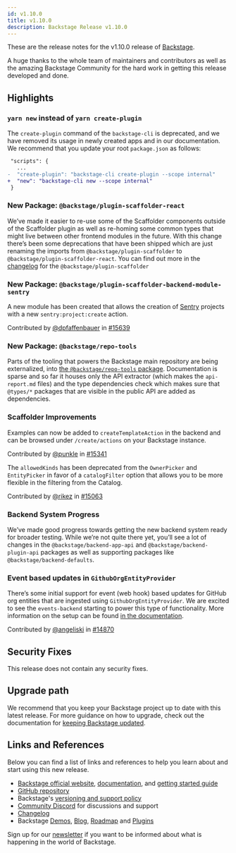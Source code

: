 ```yaml
---
id: v1.10.0
title: v1.10.0
description: Backstage Release v1.10.0
---
```


These are the release notes for the v1.10.0 release of [Backstage](https://backstage.io/).

A huge thanks to the whole team of maintainers and contributors as well as the amazing Backstage Community for the hard work in getting this release developed and done.

## Highlights

### `yarn new` instead of `yarn create-plugin`

The `create-plugin` command of the `backstage-cli` is deprecated, and we have removed its usage in newly created apps and in our documentation. We recommend that you update your root `package.json` as follows:

```diff
 "scripts": {
   ...
-  "create-plugin": "backstage-cli create-plugin --scope internal"
+  "new": "backstage-cli new --scope internal"
 }
```

### New Package: `@backstage/plugin-scaffolder-react`

We’ve made it easier to re-use some of the Scaffolder components outside of the Scaffolder plugin as well as re-homing some common types that might live between other frontend modules in the future. With this change there’s been some deprecations that have been shipped which are just renaming the imports from `@backstage/plugin-scaffolder` to `@backstage/plugin-scaffolder-react`. You can find out more in the [changelog](https://github.com/backstage/backstage/blob/master/plugins/scaffolder/CHANGELOG.md#minor-changes) for the `@backstage/plugin-scaffolder`

### New Package: `@backstage/plugin-scaffolder-backend-module-sentry`

A new module has been created that allows the creation of [Sentry](https://sentry.io) projects with a new `​​sentry:project:create` action.

Contributed by [@dpfaffenbauer](https://github.com/dpfaffenbauer) in [#15639](https://github.com/backstage/backstage/pull/15639)

### New Package: `@backstage/repo-tools`

Parts of the tooling that powers the Backstage main repository are being externalized, into [the `@backstage/repo-tools` package](https://www.npmjs.com/package/@backstage/repo-tools). Documentation is sparse and so far it houses only the API extractor (which makes the `api-report.md` files) and the type dependencies check which makes sure that `@types/*` packages that are visible in the public API are added as dependencies.

### Scaffolder Improvements

Examples can now be added to `createTemplateAction` in the backend and can be browsed under `/create/actions` on your Backstage instance.

Contributed by [@punkle](https://github.com/punkle) in [#15341](https://github.com/backstage/backstage/pull/15341)

The `allowedKinds` has been deprecated from the `OwnerPicker` and `EntityPicker` in favor of a `catalogFilter` option that allows you to be more flexible in the filtering from the Catalog.

Contributed by [@rikez](https://github.com/rikez) in [#15063](https://github.com/backstage/backstage/pull/15063)

### Backend System Progress

We’ve made good progress towards getting the new backend system ready for broader testing. While we’re not quite there yet, you’ll see a lot of changes in the `@backstage/backend-app-api` and `@backstage/backend-plugin-api` packages as well as supporting packages like `@backstage/backend-defaults`.

### Event based updates in `GithubOrgEntityProvider`

There’s some initial support for event (web hook) based updates for GitHub org entities that are ingested using `GithubOrgEntityProvider`. We are excited to see the `events-backend` starting to power this type of functionality. More information on the setup can be found [in the documentation](https://backstage.io/docs/integrations/github/org#installation-with-events-support).

Contributed by [@angeliski](https://github.com/angeliski) in [#14870](https://github.com/backstage/backstage/pull/14870)

## Security Fixes

This release does not contain any security fixes.

## Upgrade path

We recommend that you keep your Backstage project up to date with this latest release. For more guidance on how to upgrade, check out the documentation for [keeping Backstage updated](https://backstage.io/docs/getting-started/keeping-backstage-updated).

## Links and References

Below you can find a list of links and references to help you learn about and start using this new release.

- [Backstage official website](https://backstage.io/), [documentation](https://backstage.io/docs/), and [getting started guide](https://backstage.io/docs/getting-started/)
- [GitHub repository](https://github.com/backstage/backstage)
- Backstage's [versioning and support policy](https://backstage.io/docs/overview/versioning-policy)
- [Community Discord](https://discord.gg/bFESRKVt) for discussions and support
- [Changelog](https://github.com/backstage/backstage/tree/master/docs/releases/v1.10.0-changelog.md)
- Backstage [Demos](https://backstage.io/demos), [Blog](https://backstage.io/blog), [Roadmap](https://backstage.io/docs/overview/roadmap) and [Plugins](https://backstage.io/plugins)

Sign up for our [newsletter](https://mailchi.mp/spotify/backstage-community) if you want to be informed about what is happening in the world of Backstage.
